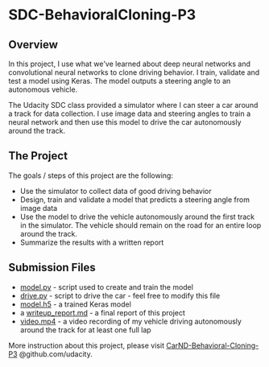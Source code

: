 # SDC-BehavioralCloning-P3

Overview
---

In this project, I use what we've learned about deep neural networks and convolutional neural networks to clone driving behavior. I train, validate and test a model using Keras. The model outputs a steering angle to an autonomous vehicle.

The Udacity SDC class provided a simulator where I can steer a car around a track for data collection. I use image data and steering angles to train a neural network and then use this model to drive the car autonomously around the track.

The Project
---
The goals / steps of this project are the following:
* Use the simulator to collect data of good driving behavior 
* Design, train and validate a model that predicts a steering angle from image data
* Use the model to drive the vehicle autonomously around the first track in the simulator. The vehicle should remain on the road for an entire loop around the track.
* Summarize the results with a written report

Submission Files
--- 
* [model.py](./model.py) - script used to create and train the model
* [drive.py](./drive.py) - script to drive the car - feel free to modify this file
* [model.h5](./model.h5) - a trained Keras model
* a [writeup_report.md](./writeup_report.md) - a final report of this project
* [video.mp4](./video.mp4) - a video recording of my vehicle driving autonomously around the track for at least one full lap

More instruction about this project, please visit [CarND-Behavioral-Cloning-P3](https://github.com/udacity/CarND-Behavioral-Cloning-P3) @github.com/udacity.
